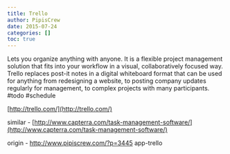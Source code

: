```yaml
---
title: Trello
author: PipisCrew
date: 2015-07-24
categories: []
toc: true
---
```


Lets you organize anything with anyone. It is a flexible project management solution that fits into your workflow in a visual, collaboratively focused way. Trello replaces post-it notes in a digital whiteboard format that can be used for anything from redesigning a website, to posting company updates regularly for management, to complex projects with many participants. #todo #schedule

[http://trello.com/](http://trello.com/)

similar - [http://www.capterra.com/task-management-software/](http://www.capterra.com/task-management-software/)

origin - http://www.pipiscrew.com/?p=3445 app-trello